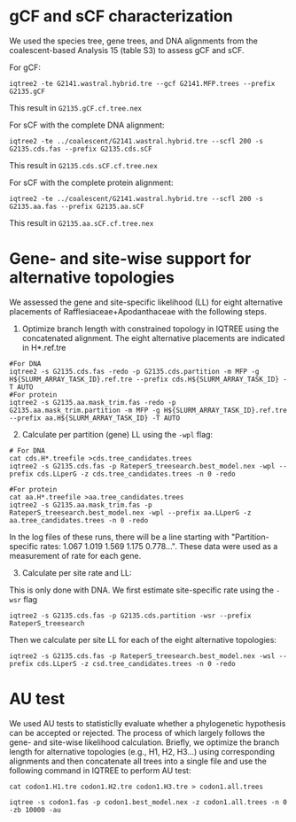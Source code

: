 # gCF and sCF characterization

We used the species tree, gene trees, and DNA alignments from the coalescent-based Analysis 15 (table S3) to assess gCF and sCF. 

For gCF:
```
iqtree2 -te G2141.wastral.hybrid.tre --gcf G2141.MFP.trees --prefix G2135.gCF
```
This result in `G2135.gCF.cf.tree.nex`

For sCF with the complete DNA alignment:
```
iqtree2 -te ../coalescent/G2141.wastral.hybrid.tre --scfl 200 -s G2135.cds.fas --prefix G2135.cds.sCF
```
This result in `G2135.cds.sCF.cf.tree.nex`

For sCF with the complete protein alignment:
```
iqtree2 -te ../coalescent/G2141.wastral.hybrid.tre --scfl 200 -s G2135.aa.fas --prefix G2135.aa.sCF
```
This result in `G2135.aa.sCF.cf.tree.nex`


# Gene- and site-wise support for alternative topologies

We assessed the gene and site-specific likelihood (LL) for eight alternative placements of Rafflesiaceae+Apodanthaceae with the following steps.

1. Optimize branch length with constrained topology in IQTREE using the concatenated alignment. The eight alternative placements are indicated in H*.ref.tre
```
#For DNA
iqtree2 -s G2135.cds.fas -redo -p G2135.cds.partition -m MFP -g H${SLURM_ARRAY_TASK_ID}.ref.tre --prefix cds.H${SLURM_ARRAY_TASK_ID} -T AUTO
#For protein
iqtree2 -s G2135.aa.mask_trim.fas -redo -p G2135.aa.mask_trim.partition -m MFP -g H${SLURM_ARRAY_TASK_ID}.ref.tre --prefix aa.H${SLURM_ARRAY_TASK_ID} -T AUTO
```
2. Calculate per partition (gene) LL using the `-wpl` flag:
```
# For DNA
cat cds.H*.treefile >cds.tree_candidates.trees 
iqtree2 -s G2135.cds.fas -p RateperS_treesearch.best_model.nex -wpl --prefix cds.LLperG -z cds.tree_candidates.trees -n 0 -redo

#For protein
cat aa.H*.treefile >aa.tree_candidates.trees 
iqtree2 -s G2135.aa.mask_trim.fas -p RateperS_treesearch.best_model.nex -wpl --prefix aa.LLperG -z aa.tree_candidates.trees -n 0 -redo
```
In the log files of these runs, there will be a line starting with "Partition-specific rates:  1.067 1.019 1.569 1.175 0.778...". These data were used as a measurement of rate for each gene.

3. Calculate per site rate and LL:

This is only done with DNA. We first estimate site-specific rate using the `-wsr` flag
```
iqtree2 -s G2135.cds.fas -p G2135.cds.partition -wsr --prefix RateperS_treesearch
```
Then we calculate per site LL for each of the eight alternative topologies:
```
iqtree2 -s G2135.cds.fas -p RateperS_treesearch.best_model.nex -wsl --prefix cds.LLperS -z csd.tree_candidates.trees -n 0 -redo
```

# AU test

We used AU tests to statisticlly evaluate whether a phylogenetic hypothesis can be accepted or rejected. The process of which largely follows the gene- and site-wise likelihood calculation. Briefly, we optimize the branch length for alternative topologies (e.g., H1, H2, H3...) using corresponding alignments and then concatenate all trees into a single file and use the following command in IQTREE to perform AU test:
```
cat codon1.H1.tre codon1.H2.tre codon1.H3.tre > codon1.all.trees

iqtree -s codon1.fas -p codon1.best_model.nex -z codon1.all.trees -n 0 -zb 10000 -au
```
